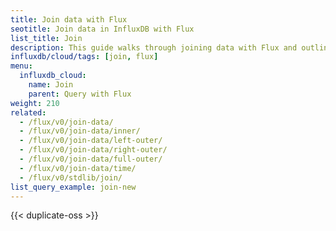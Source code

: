```yaml
---
title: Join data with Flux
seotitle: Join data in InfluxDB with Flux
list_title: Join
description: This guide walks through joining data with Flux and outlines how it shapes your data in the process.
influxdb/cloud/tags: [join, flux]
menu:
  influxdb_cloud:
    name: Join
    parent: Query with Flux
weight: 210
related:
  - /flux/v0/join-data/
  - /flux/v0/join-data/inner/
  - /flux/v0/join-data/left-outer/
  - /flux/v0/join-data/right-outer/
  - /flux/v0/join-data/full-outer/
  - /flux/v0/join-data/time/
  - /flux/v0/stdlib/join/
list_query_example: join-new
---
```


{{< duplicate-oss >}}